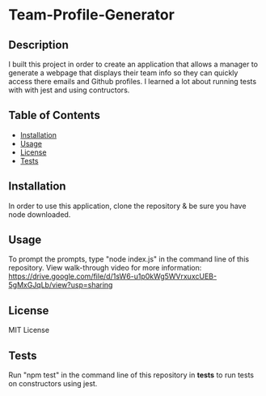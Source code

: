 # Team-Profile-Generator

## Description

I built this project in order to create an application that allows a manager to generate a webpage that displays their team info so they can quickly access there emails and Github profiles. I learned a lot about running tests with with jest and using contructors.

## Table of Contents

- [Installation](#installation)
- [Usage](#usage)
- [License](#license)
- [Tests](#tests)

## Installation

In order to use this application, clone the repository & be sure you have node downloaded.

## Usage

To prompt the prompts, type "node index.js" in the command line of this repository.
View walk-through video for more information: 
https://drive.google.com/file/d/1sW6-u1p0kWg5WVrxuxcUEB-5gMxGJqLb/view?usp=sharing

## License

MIT License

## Tests

Run "npm test" in the command line of this repository in __tests__ to run tests on constructors using jest.
